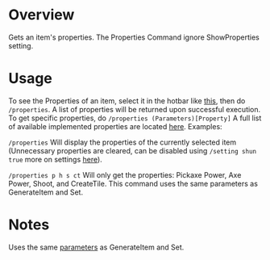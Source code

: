 # Overview
Gets an item's properties. The Properties Command ignore ShowProperties setting.

# Usage
To see the Properties of an item, select it in the hotbar like [this](HotbarSelection), then do `/properties`. A list of properties will be returned upon successful execution. To get specific properties, do `/properties (Parameters)[Property]` A full list of available implemented properties are located [here](Parameters). Examples:

`/properties` Will display the properties of the currently selected item (Unnecessary properties are cleared, can be disabled using `/setting shun true` more on settings [here](Settings#shun)).

`/properties p h s ct` Will only get the properties: Pickaxe Power, Axe Power, Shoot, and CreateTile. This command uses the same parameters as GenerateItem and Set.

# Notes
Uses the same [parameters](Parameters) as GenerateItem and Set.